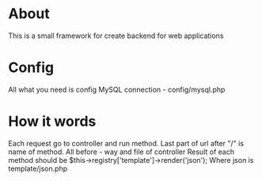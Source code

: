 # About
This is a small framework for create backend for web applications

# Config
All what you need is config MySQL connection - config/mysql.php

# How it words
Each request go to controller and run method. Last part of url after "/" is name of method. All before - way and file of controller
Result of each method should be $this->registry['template']->render('json');
Where json is template/json.php